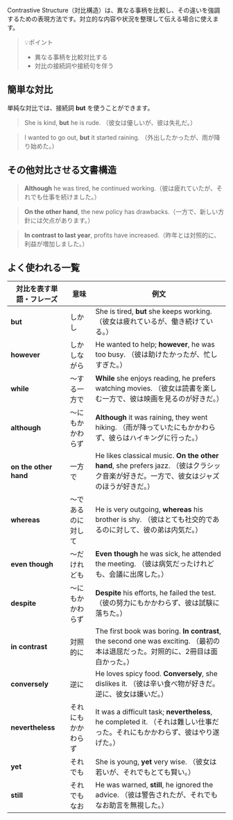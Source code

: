 Contrastive Structure（対比構造）は、異なる事柄を比較し、その違いを強調するための表現方法です。対立的な内容や状況を整理して伝える場合に使えます。

> 💡ポイント
> - 異なる事柄を比較対比する
> - 対比の接続詞や接続句を伴う

## 簡単な対比
単純な対比では、接続詞 **but** を使うことができます。
> She is kind, **but** he is rude. （彼女は優しいが、彼は失礼だ。）

> I wanted to go out, **but** it started raining. （外出したかったが、雨が降り始めた。）

## その他対比させる文書構造

> **Although** he was tired, he continued working.（彼は疲れていたが、それでも仕事を続けました。）

> **On the other hand**, the new policy has drawbacks.（一方で、新しい方針には欠点があります。）

> **In contrast to last year**, profits have increased.（昨年とは対照的に、利益が増加しました。）

## よく使われる一覧
| 対比を表す単語・フレーズ | 意味           | 例文                                                                                                                                |
| ---------------------------- | ------------------ | --------------------------------------------------------------------------------------------------------------------------------------- |
| **but**                      | しかし             | She is tired, **but** she keeps working. （彼女は疲れているが、働き続けている。）                                                       |
| **however**                  | しかしながら       | He wanted to help; **however**, he was too busy. （彼は助けたかったが、忙しすぎた。）                                                   |
| **while**                    | ～する一方で       | **While** she enjoys reading, he prefers watching movies. （彼女は読書を楽しむ一方で、彼は映画を見るのが好きだ。）                      |
| **although**                 | ～にもかかわらず   | **Although** it was raining, they went hiking. （雨が降っていたにもかかわらず、彼らはハイキングに行った。）                             |
| **on the other hand**        | 一方で             | He likes classical music. **On the other hand**, she prefers jazz. （彼はクラシック音楽が好きだ。一方で、彼女はジャズのほうが好きだ。） |
| **whereas**                  | ～であるのに対して | He is very outgoing, **whereas** his brother is shy. （彼はとても社交的であるのに対して、彼の弟は内気だ。）                             |
| **even though**              | ～だけれども       | **Even though** he was sick, he attended the meeting. （彼は病気だったけれども、会議に出席した。）                                      |
| **despite**                  | ～にもかかわらず   | **Despite** his efforts, he failed the test. （彼の努力にもかかわらず、彼は試験に落ちた。）                                             |
| **in contrast**              | 対照的に           | The first book was boring. **In contrast**, the second one was exciting. （最初の本は退屈だった。対照的に、2冊目は面白かった。）        |
| **conversely**               | 逆に               | He loves spicy food. **Conversely**, she dislikes it. （彼は辛い食べ物が好きだ。逆に、彼女は嫌いだ。）                                  |
| **nevertheless**             | それにもかかわらず | It was a difficult task; **nevertheless**, he completed it. （それは難しい仕事だった。それにもかかわらず、彼はやり遂げた。）            |
| **yet**                      | それでも           | She is young, **yet** very wise. （彼女は若いが、それでもとても賢い。）                                                                 |
| **still**                    | それでもなお       | He was warned, **still**, he ignored the advice. （彼は警告されたが、それでもなお助言を無視した。）                                     |

